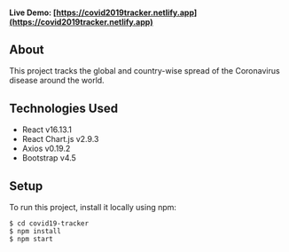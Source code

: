 #### Live Demo: [https://covid2019tracker.netlify.app](https://covid2019tracker.netlify.app)

## About

This project tracks the global and country-wise spread of the Coronavirus disease around the world.

## Technologies Used

- React v16.13.1
- React Chart.js v2.9.3
- Axios v0.19.2
- Bootstrap v4.5

## Setup

To run this project, install it locally using npm:

```
$ cd covid19-tracker
$ npm install
$ npm start
```
